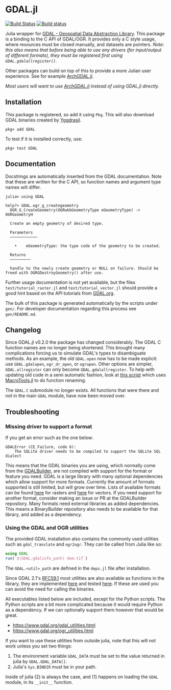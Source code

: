 # GDAL.jl
[![Build Status](https://travis-ci.org/JuliaGeo/GDAL.jl.svg?branch=master)](https://travis-ci.org/JuliaGeo/GDAL.jl)
[![Build status](https://ci.appveyor.com/api/projects/status/github/JuliaGeo/GDAL.jl?svg=true&branch=master)](https://ci.appveyor.com/project/JuliaGeo/gdal-jl/branch/master)

Julia wrapper for [GDAL - Geospatial Data Abstraction Library](http://gdal.org/).
This package is a binding to the C API of GDAL/OGR. It provides only a C style usage, where resources must be closed manually, and datasets are pointers. *Note: this also means that before being able to use any drivers (for input/output of different formats), they must be registered first using `GDAL.gdalallregister()`.*

Other packages can build on top of this to provide a more Julian user experience. See for example [ArchGDAL.jl](https://github.com/yeesian/ArchGDAL.jl).

*Most users will want to use [ArchGDAL.jl](https://github.com/yeesian/ArchGDAL.jl) instead of using GDAL.jl directly.*

## Installation
This package is registered, so add it using `Pkg`. This will also download GDAL binaries created by  [Yggdrasil](https://github.com/JuliaPackaging/Yggdrasil/tree/master/G/GDAL).
```
pkg> add GDAL
```
To test if it is installed correctly, use:
```
pkg> test GDAL
```

## Documentation
Docstrings are automatically inserted from the GDAL documentation. Note that these are written for the C API, so function names and argument type names will differ.
```
julia> using GDAL

help?> GDAL.ogr_g_creategeometry
  OGR_G_CreateGeometry(OGRwkbGeometryType eGeometryType) -> OGRGeometryH

  Create an empty geometry of desired type.

  Parameters
  ––––––––––––

    •    eGeometryType: the type code of the geometry to be created.

  Returns
  –––––––––

  handle to the newly create geometry or NULL on failure. Should be freed with OGRGDestroyGeometry() after use.
```

Further usage documentation is not yet available, but the files `test/tutorial_raster.jl` and `test/tutorial_vector.jl` should provide a good hint based on the API tutorials from [GDAL.org](http://gdal.org/).

The bulk of this package is generated automatically by the scripts under `gen/`. For developer documentation regarding this process see `gen/README.md`.

## Changelog

Since GDAL.jl v0.2.0 the package has changed considerably. The GDAL C function names are no longer being shortened. This brought many complications forcing us to simulate GDAL's types to disambiguate methods. As an example, the old `GDAL.open` now has to be made explicit: use `GDAL.gdalopen`, `ogr_dr_open`, or `ogropen`. Other options are simpler, `GDAL.allregister` can only become `GDAL.gdalallregister`. To help with updating old code in a semi automatic fashion, look at [this script](https://gist.github.com/visr/0a2ad3fe92073345c93c2ca42f5f58a0#file-renamer-jl) which uses [MacroTools.jl](https://mikeinnes.github.io/MacroTools.jl/stable/sourcewalk/) to do function renaming.

The `GDAL.C` submodule no longer exists. All functions that were there and not in the main `GDAL` module, have now been moved over.

## Troubleshooting

### Missing driver to support a format

If you get an error such as the one below:
```
GDALError (CE_Failure, code 6):
    The SQLite driver needs to be compiled to support the SQLite SQL dialect
```

This means that the GDAL binaries you are using, which normally come from the [GDALBuilder](https://github.com/JuliaGeo/GDALBuilder), are not compiled with support for the format or feature you need. GDAL is a large library with many optional dependencies which allow support for more formats. Currently the amount of formats supported is still limited, but will grow over time. Lists of available formats can be found [here](https://gdal.org/drivers/raster/index.html) for rasters and [here](https://gdal.org/drivers/vector/index.html) for vectors. If you need support for another format, consider making an issue or PR at the GDALBuilder repository. Many formats need external libraries as added dependencies. This means a BinaryBuilder repository also needs to be available for that library, and added as a dependency.

### Using the GDAL and OGR utilities

The provided GDAL installation also contains the commonly used utilities such as `gdal_translate` and `ogr2ogr`. They can be called from Julia like so:
```julia
using GDAL
run(`$(GDAL.gdalinfo_path) dem.tif`)
```
The `GDAL.<util>_path` are defined in the `deps.jl` file after installation.

Since GDAL 2.1's [RFC59.1](https://trac.osgeo.org/gdal/wiki/rfc59.1_utilities_as_a_library) most utilities are also available as functions in the library, they are implemented [here](https://github.com/JuliaGeo/GDAL.jl/blob/master/src/gdal_utils.jl) and tested [here](https://github.com/JuliaGeo/GDAL.jl/blob/master/test/gdal_utils.jl). If these are used you can avoid the need for calling the binaries.

All executables listed below are included, except for the Python scripts. The Python scripts are a bit more complicated because it would require Python as a dependency. If we can optionally support them however that would be great.

- https://www.gdal.org/gdal_utilities.html
- https://www.gdal.org/ogr_utilities.html

If you want to use these utilities from outside julia, note that this will not work unless you set two things:
1. The environment variable `GDAL_DATA` must be set to the value returned in julia by `GDAL.GDAL_DATA[]`.
2. Julia's `Sys.BINDIR` must be in your path.

Inside of julia (2) is always the case, and (1) happens on loading the `GDAL` module, in its `__init__` function.
